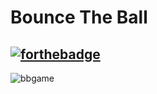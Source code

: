 # Bounce The Ball
[![forthebadge](https://forthebadge.com/images/badges/made-with-python.svg)](https://forthebadge.com)
---
![bbgame](https://user-images.githubusercontent.com/49164677/116798049-89ce8300-ab09-11eb-9b87-0701245d31d4.gif)
